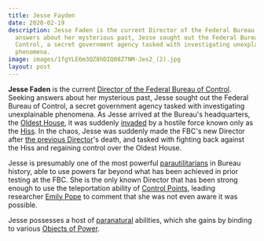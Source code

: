 ```yaml
---
title: Jesse Fayden
date: 2020-02-19
description: Jesse Faden is the current Director of the Federal Bureau of Control. Seeking
  answers about her mysterious past, Jesse sought out the Federal Bureau of
  Control, a secret government agency tasked with investigating unexplainable
  phenomena.
image: images/1fgYLE6m3QZ8hDIQ08Z7NM-Jes2_(2).jpg
layout: post
---
```

**Jesse Faden** is the current [Director of the Federal Bureau of Control](https://control.fandom.com/wiki/Director_of_the_Federal_Bureau_of_Control "Director of the Federal Bureau of Control"). Seeking answers about her mysterious past, Jesse sought out the Federal Bureau of Control, a secret government agency tasked with investigating unexplainable phenomena. As Jesse arrived at the Bureau's headquarters, the [Oldest House](https://control.fandom.com/wiki/Oldest_House "Oldest House"), it was suddenly [invaded](https://control.fandom.com/wiki/Hiss_invasion "Hiss invasion") by a hostile force known only as the [Hiss](https://control.fandom.com/wiki/Hiss "Hiss"). In the chaos, Jesse was suddenly made the FBC's new Director after [the previous Director](https://control.fandom.com/wiki/Zachariah_Trench "Zachariah Trench")'s death, and tasked with fighting back against the Hiss and regaining control over the Oldest House.

Jesse is presumably one of the most powerful [parautilitarians](https://control.fandom.com/wiki/Parautilitarian "Parautilitarian") in Bureau history, able to use powers far beyond what has been achieved in prior testing at the FBC. She is the only known Director that has been strong enough to use the teleportation ability of [Control Points](https://control.fandom.com/wiki/Control_Point "Control Point"), leading researcher [Emily Pope](https://control.fandom.com/wiki/Emily_Pope "Emily Pope") to comment that she was not even aware it was possible.

Jesse possesses a host of [paranatural](https://control.fandom.com/wiki/Paranatural "Paranatural") abilities, which she gains by binding to various [Objects of Power](https://control.fandom.com/wiki/Object_of_Power "Object of Power").
